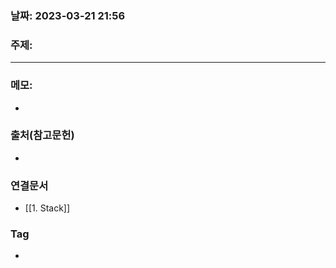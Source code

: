 ### 날짜: 2023-03-21 21:56

### 주제: 
---
### 메모: 
- 

### 출처(참고문헌) 
- 

### 연결문서 
- [[1. Stack]]

### Tag
- 